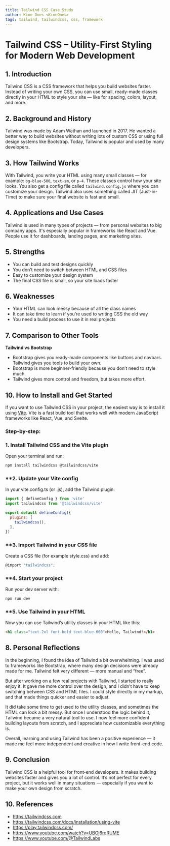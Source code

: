 ```yaml
---
title: Tailwind CSS Case Study
author: Kine Ones <KineOnes>
tags: tailwind, tailwindcss, css, framework
---
```


# Tailwind CSS – Utility-First Styling for Modern Web Development

## 1. Introduction
Tailwind CSS is a CSS framework that helps you build websites faster. Instead of writing your own CSS, you can use small, ready-made classes directly in your HTML to style your site — like for spacing, colors, layout, and more.

## 2. Background and History
Tailwind was made by Adam Wathan and launched in 2017. He wanted a better way to build websites without writing lots of custom CSS or using full design systems like Bootstrap. Today, Tailwind is popular and used by many developers.

## 3. How Tailwind Works
With Tailwind, you write your HTML using many small classes — for example: `bg-blue-500`, `text-sm`, or `p-4`. These classes control how your site looks. You also get a config file called `tailwind.config.js` where you can customize your design. Tailwind also uses something called JIT (Just-in-Time) to make sure your final website is fast and small.

## 4. Applications and Use Cases
Tailwind is used in many types of projects — from personal websites to big company apps. It's especially popular in frameworks like React and Vue. People use it for dashboards, landing pages, and marketing sites.

## 5. Strengths
- You can build and test designs quickly
- You don’t need to switch between HTML and CSS files
- Easy to customize your design system
- The final CSS file is small, so your site loads faster

## 6. Weaknesses
- Your HTML can look messy because of all the class names
- It can take time to learn if you’re used to writing CSS the old way
- You need a build process to use it in real projects

## 7. Comparison to Other Tools

**Tailwind vs Bootstrap**
- Bootstrap gives you ready-made components like buttons and navbars. Tailwind gives you tools to build your own.
- Bootstrap is more beginner-friendly because you don’t need to style much.
- Tailwind gives more control and freedom, but takes more effort.
  

## 10. How to Install and Get Started

If you want to use Tailwind CSS in your project, the easiest way is to install it using [Vite](https://vitejs.dev/). Vite is a fast build tool that works well with modern JavaScript frameworks like React, Vue, and Svelte.

### Step-by-step:

### **1. Install Tailwind CSS and the Vite plugin**

Open your terminal and run:

```bash
npm install tailwindcss @tailwindcss/vite
```

### **2. Update your Vite config
In your vite.config.ts (or .js), add the Tailwind plugin:

```javascript
import { defineConfig } from 'vite'
import tailwindcss from '@tailwindcss/vite'

export default defineConfig({
  plugins: [
    tailwindcss(),
  ],
})
```

### **3. Import Tailwind in your CSS file

Create a CSS file (for example style.css) and add:
```javascript
@import "tailwindcss";
```

### **4. Start your project

Run your dev server with:

```bash
npm run dev
```

### **5. Use Tailwind in your HTML

Now you can use Tailwind’s utility classes in your HTML like this:
```html
<h1 class="text-2xl font-bold text-blue-600">Hello, Tailwind!</h1>
```

## 8. Personal Reflections
In the beginning, I found the idea of Tailwind a bit overwhelming. I was used to frameworks like Bootstrap, where many design decisions were already made for me. Tailwind felt very different — more manual and “free”.

But after working on a few real projects with Tailwind, I started to really enjoy it. It gave me more control over the design, and I didn’t have to keep switching between CSS and HTML files. I could style directly in my markup, and that made things quicker and easier to adjust.

It did take some time to get used to the utility classes, and sometimes the HTML can look a bit messy. But once I understood the logic behind it, Tailwind became a very natural tool to use. I now feel more confident building layouts from scratch, and I appreciate how customizable everything is.

Overall, learning and using Tailwind has been a positive experience — it made me feel more independent and creative in how I write front-end code.

## 9. Conclusion
Tailwind CSS is a helpful tool for front-end developers. It makes building websites faster and gives you a lot of control. It’s not perfect for every project, but it works well in many situations — especially if you want to make your own design from scratch.

## 10. References
 - https://tailwindcss.com
 - https://tailwindcss.com/docs/installation/using-vite
 - https://play.tailwindcss.com/
 - https://www.youtube.com/watch?v=UBOj6rqRUME
 - https://www.youtube.com/@TailwindLabs
 